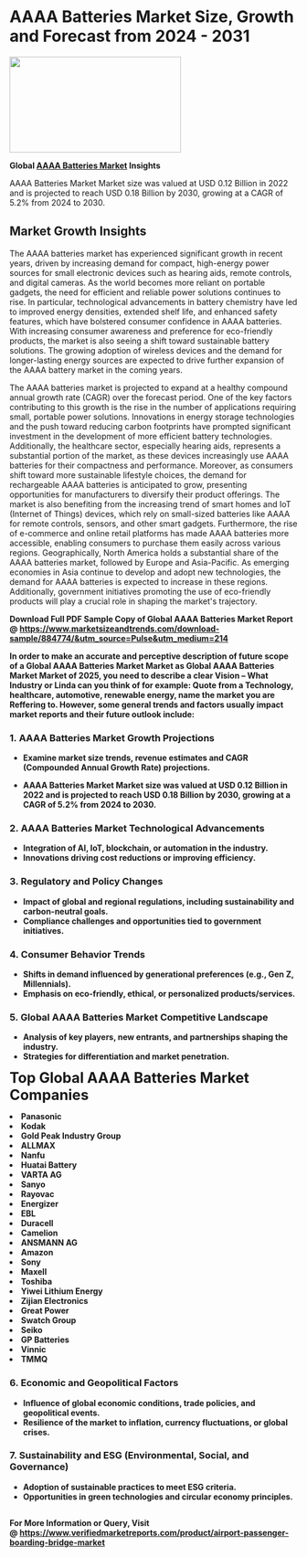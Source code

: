 <H1>AAAA Batteries Market Size, Growth and Forecast from 2024 - 2031</H1><img class="aligncenter size-medium wp-image-584254" src="https://thirdeyenews.in/wp-content/uploads/2024/09/Global-Market-Research-300x168.jpeg" alt="" width="300" height="168" /><p><strong>Global&nbsp;<a href="https://www.marketsizeandtrends.com/download-sample/884774/&amp;utm_source=Pulse&amp;utm_medium=214">AAAA Batteries Market</a> Insights</strong></p><p>AAAA Batteries Market Market size was valued at USD 0.12 Billion in 2022 and is projected to reach USD 0.18 Billion by 2030, growing at a CAGR of 5.2% from 2024 to 2030.</p><p><h2>Market Growth Insights</h2> <p>The AAAA batteries market has experienced significant growth in recent years, driven by increasing demand for compact, high-energy power sources for small electronic devices such as hearing aids, remote controls, and digital cameras. As the world becomes more reliant on portable gadgets, the need for efficient and reliable power solutions continues to rise. In particular, technological advancements in battery chemistry have led to improved energy densities, extended shelf life, and enhanced safety features, which have bolstered consumer confidence in AAAA batteries. With increasing consumer awareness and preference for eco-friendly products, the market is also seeing a shift toward sustainable battery solutions. The growing adoption of wireless devices and the demand for longer-lasting energy sources are expected to drive further expansion of the AAAA battery market in the coming years.</p> <p><strong></strong></p> <p>The AAAA batteries market is projected to expand at a healthy compound annual growth rate (CAGR) over the forecast period. One of the key factors contributing to this growth is the rise in the number of applications requiring small, portable power solutions. Innovations in energy storage technologies and the push toward reducing carbon footprints have prompted significant investment in the development of more efficient battery technologies. Additionally, the healthcare sector, especially hearing aids, represents a substantial portion of the market, as these devices increasingly use AAAA batteries for their compactness and performance. Moreover, as consumers shift toward more sustainable lifestyle choices, the demand for rechargeable AAAA batteries is anticipated to grow, presenting opportunities for manufacturers to diversify their product offerings. The market is also benefiting from the increasing trend of smart homes and IoT (Internet of Things) devices, which rely on small-sized batteries like AAAA for remote controls, sensors, and other smart gadgets. Furthermore, the rise of e-commerce and online retail platforms has made AAAA batteries more accessible, enabling consumers to purchase them easily across various regions. Geographically, North America holds a substantial share of the AAAA batteries market, followed by Europe and Asia-Pacific. As emerging economies in Asia continue to develop and adopt new technologies, the demand for AAAA batteries is expected to increase in these regions. Additionally, government initiatives promoting the use of eco-friendly products will play a crucial role in shaping the market's trajectory. <p><strong></p><p><span class=""><strong>Download Full PDF Sample Copy of Global AAAA Batteries Market Report</strong> @ <a href="https://www.marketsizeandtrends.com/download-sample/884774/&amp;utm_source=Pulse&amp;utm_medium=214" target="_blank">https://www.marketsizeandtrends.com/download-sample/884774/&amp;utm_source=Pulse&amp;utm_medium=214</a></span></p><p>In order to make an accurate and perceptive description of future scope of a Global&nbsp;AAAA Batteries Market Market as Global&nbsp;AAAA Batteries Market Market of 2025, you need to describe a clear Vision &ndash; What Industry or Linda can you think of for example: Quote from a Technology, healthcare, automotive, renewable energy, name the market you are Reffering to. However, some general trends and factors usually impact market reports and their future outlook include:</p><h3>1.&nbsp;<strong>AAAA Batteries Market Growth Projections</strong></h3><ul><li>Examine market size trends, revenue estimates and CAGR (Compounded Annual Growth Rate) projections.</li><li><p>AAAA Batteries Market Market size was valued at USD 0.12 Billion in 2022 and is projected to reach USD 0.18 Billion by 2030, growing at a CAGR of 5.2% from 2024 to 2030.</p></li></ul><h3>2.&nbsp;<strong>AAAA Batteries Market Technological Advancements</strong></h3><ul><li>Integration of AI, IoT, blockchain, or automation in the industry.</li><li>Innovations driving cost reductions or improving efficiency.</li></ul><h3>3.&nbsp;<strong>Regulatory and Policy Changes</strong></h3><ul><li>Impact of global and regional regulations, including sustainability and carbon-neutral goals.</li><li>Compliance challenges and opportunities tied to government initiatives.</li></ul><h3>4.&nbsp;<strong>Consumer Behavior Trends</strong></h3><ul><li>Shifts in demand influenced by generational preferences (e.g., Gen Z, Millennials).</li><li>Emphasis on eco-friendly, ethical, or personalized products/services.</li></ul><h3>5.&nbsp;<strong>Global AAAA Batteries Market Competitive Landscape</strong></h3><ul><li>Analysis of key players, new entrants, and partnerships shaping the industry.</li><li>Strategies for differentiation and market penetration.</li></ul><p data-pm-slice="1 1 []"><span style="color: inherit; font-family: inherit; font-size: 25px;">Top Global AAAA Batteries Market Companies</span></p><div class="" data-test-id=""><p><li>Panasonic</li><li> Kodak</li><li> Gold Peak Industry Group</li><li> ALLMAX</li><li> Nanfu</li><li> Huatai Battery</li><li> VARTA AG</li><li> Sanyo</li><li> Rayovac</li><li> Energizer</li><li> EBL</li><li> Duracell</li><li> Camelion</li><li> ANSMANN AG</li><li> Amazon</li><li> Sony</li><li> Maxell</li><li> Toshiba</li><li> Yiwei Lithium Energy</li><li> Zijian Electronics</li><li> Great Power</li><li> Swatch Group</li><li> Seiko</li><li> GP Batteries</li><li> Vinnic</li><li> TMMQ</li></p></div><h3>6.&nbsp;<strong>Economic and Geopolitical Factors</strong></h3><ul><li>Influence of global economic conditions, trade policies, and geopolitical events.</li><li>Resilience of the market to inflation, currency fluctuations, or global crises.</li></ul><h3>7.&nbsp;<strong>Sustainability and ESG (Environmental, Social, and Governance)</strong></h3><ul><li>Adoption of sustainable practices to meet ESG criteria.</li><li>Opportunities in green technologies and circular economy principles.</li></ul><h2><strong style="font-size: 14px;">For More Information or Query, Visit @&nbsp;</strong><a style="background-color: #ffffff; font-size: 14px;" href="https://www.marketsizeandtrends.com/report/aaaa-batteries-market/" target="_blank">https://www.verifiedmarketreports.com/product/airport-passenger-boarding-bridge-market</a></h2>
